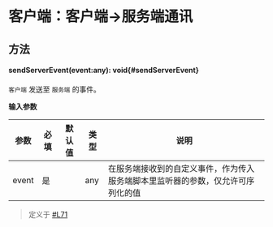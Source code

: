 <script setup>
import '/style.css'
</script>
# 客户端：客户端->服务端通讯
## 方法


#### <font id="API" />sendServerEvent(<font id="Type">event:any</font>)<font id="Type">:  void</font>{#sendServerEvent}
`客户端` 发送至 `服务端` 的事件。

**输入参数**

| **参数** | **必填** | **默认值** | **类型** | **说明** |
| --- | --- | --- | --- | --- |
| event | 是 | | any | 在服务端接收到的自定义事件，作为传入服务端脚本里监听器的参数，仅允许可序列化的值 |

> 定义于 [#L71](https://github.com/box3lab/arena_dts/blob/main/ClientAPI.d.ts#L71)
